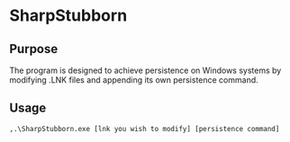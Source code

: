 # SharpStubborn

## Purpose
The program is designed to achieve persistence on Windows systems by modifying .LNK files and appending its own persistence command.

## Usage
```
,.\SharpStubborn.exe [lnk you wish to modify] [persistence command]
```


